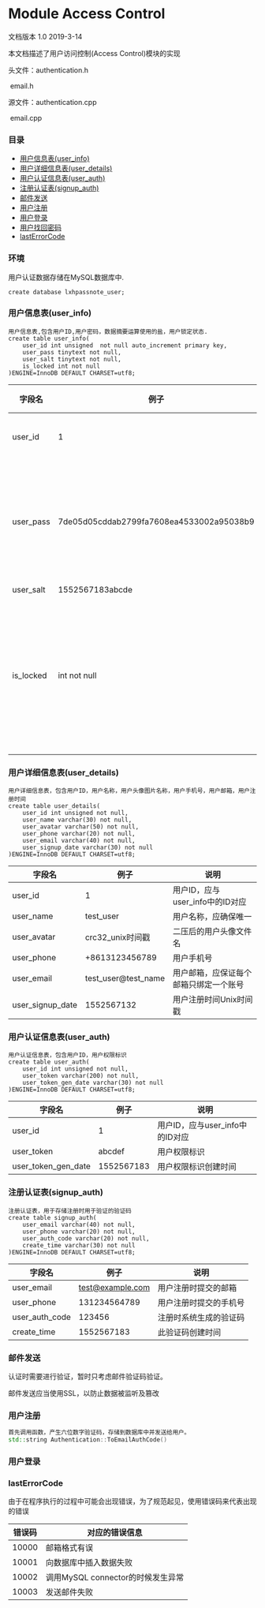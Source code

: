# Module Access Control

文档版本 1.0 2019-3-14

本文档描述了用户访问控制(Access Control)模块的实现

头文件：authentication.h

​		email.h

源文件：authentication.cpp

​		email.cpp

### 目录

* [用户信息表(user_info)](#用户信息表(user_info))
* [用户详细信息表(user_details)](#用户详细信息表(user_details))
* [用户认证信息表(user_auth)](#用户认证信息表(user_auth))
* [注册认证表(signup_auth)](#注册认证表(signup_auth))
* [邮件发送](#邮件发送)
* [用户注册](#用户注册)
* [用户登录](#用户登录)
* [用户找回密码](#用户找回密码)
* [lastErrorCode](#lastErrorCode)

### 环境

用户认证数据存储在MySQL数据库中. 

```mysql
create database lxhpassnote_user;
```



### 用户信息表(user_info)

```mysql
用户信息表,包含用户ID,用户密码，数据摘要运算使用的盐，用户锁定状态.
create table user_info(
    user_id int unsigned  not null auto_increment primary key,
    user_pass tinytext not null,
    user_salt tinytext not null,
    is_locked int not null
)ENGINE=InnoDB DEFAULT CHARSET=utf8;
```

| 字段名    | 例子         | 说明                           |
| --------- | ------------ | ------------------------------ |
| user_id   | 1            | 用户的ID                       |
| user_pass           | 7de05d05cddab2799fa7608ea4533002a95038b9 | 用户密码+盐的数据摘要           |
| user_salt           | 1552567183abcde                          | 盐                              |
| is_locked | int not null | 用户锁定状态,1为锁定,0为未锁定 |

### 用户详细信息表(user_details)

```mysql
用户详细信息表，包含用户ID，用户名称，用户头像图片名称，用户手机号，用户邮箱，用户注册时间
create table user_details(
	user_id int unsigned not null,
    user_name varchar(30) not null,
    user_avatar varchar(50) not null,
    user_phone varchar(20) not null,
    user_email varchar(40) not null,
    user_signup_date varchar(30) not null
)ENGINE=InnoDB DEFAULT CHARSET=utf8;
```



| 字段名           | 例子                | 说明                                   |
| ---------------- | ------------------- | -------------------------------------- |
| user_id          | 1                   | 用户ID，应与user_info中的ID对应        |
| user_name        | test_user           | 用户名称，应确保唯一                   |
| user_avatar      | crc32_unix时间戳    | 二压后的用户头像文件名                 |
| user_phone       | +8613123456789      | 用户手机号                             |
| user_email       | test_user@test_name | 用户邮箱，应保证每个邮箱只绑定一个账号 |
| user_signup_date | 1552567132          | 用户注册时间Unix时间戳                 |

### 用户认证信息表(user_auth)

```mysql
用户认证信息表，包含用户ID，用户权限标识
create table user_auth(
	user_id int unsigned not null,
    user_token varchar(200) not null,
    user_token_gen_date varchar(30) not null
)ENGINE=InnoDB DEFAULT CHARSET=utf8;
```

| 字段名              | 例子                                     | 说明                            |
| ------------------- | ---------------------------------------- | ------------------------------- |
| user_id             | 1                                        | 用户ID，应与user_info中的ID对应 |
| user_token          | abcdef                                   | 用户权限标识                    |
| user_token_gen_date | 1552567183                               | 用户权限标识创建时间            |

### 注册认证表(signup_auth)

```mysql
注册认证表，用于存储注册时用于验证的验证码
create table signup_auth(
	user_email varchar(40) not null,
	user_phone varchar(20) not null,
	user_auth_code varchar(20) not null,
    create_time varchar(30) not null
)ENGINE=InnoDB DEFAULT CHARSET=utf8;
```

| 字段名         | 例子             | 说明                   |
| -------------- | ---------------- | ---------------------- |
| user_email     | test@example.com | 用户注册时提交的邮箱   |
| user_phone     | 131234564789     | 用户注册时提交的手机号 |
| user_auth_code | 123456           | 注册时系统生成的验证码 |
| create_time    | 1552567183       | 此验证码创建时间       |



### 邮件发送

认证时需要进行验证，暂时只考虑邮件验证码验证。

邮件发送应当使用SSL，以防止数据被监听及篡改

### 用户注册

```c++
首先调用函数，产生六位数字验证码，存储到数据库中并发送给用户。
std::string Authentication::ToEmailAuthCode()
```





### 用户登录



### lastErrorCode

由于在程序执行的过程中可能会出现错误，为了规范起见，使用错误码来代表出现的错误

| 错误码 | 对应的错误信息                    |
| ------ | --------------------------------- |
| 10000  | 邮箱格式有误                      |
| 10001  | 向数据库中插入数据失败            |
| 10002  | 调用MySQL connector的时候发生异常 |
| 10003  | 发送邮件失败                      |

